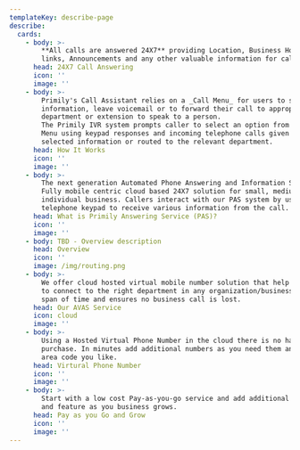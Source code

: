 ```yaml
---
templateKey: describe-page
describe:
  cards:
    - body: >-
        **All calls are answered 24X7** providing Location, Business Hours, Web
        links, Announcements and any other valuable information for callers
      head: 24X7 Call Answering
      icon: ''
      image: ''
    - body: >-
        Primily's Call Assistant relies on a _Call Menu_ for users to select the
        information, leave voicemail or to forward their call to appropriate
        department or extension to speak to a person. 
        The Primily IVR system prompts caller to select an option from the Call
        Menu using keypad responses and incoming telephone calls given the
        selected information or routed to the relevant department.
      head: How It Works
      icon: ''
      image: ''
    - body: >-
        The next generation Automated Phone Answering and Information Service.
        Fully mobile centric cloud based 24X7 solution for small, medium and
        individual business. Callers interact with our PAS system by using their
        telephone keypad to receive various information from the call.
      head: What is Primily Answering Service (PAS)?
      icon: ''
      image: ''
    - body: TBD - Overview description
      head: Overview
      icon: ''
      image: /img/routing.png
    - body: >-
        We offer cloud hosted virtual mobile number solution that help customers
        to connect to the right department in any organization/business in short
        span of time and ensures no business call is lost.
      head: Our AVAS Service
      icon: cloud
      image: ''
    - body: >-
        Using a Hosted Virtual Phone Number in the cloud there is no hardware
        purchase. In minutes add additional numbers as you need them and in any
        area code you like.
      head: Virtural Phone Number
      icon: ''
      image: ''
    - body: >-
        Start with a low cost Pay-as-you-go service and add additional services
        and feature as you business grows.
      head: Pay as you Go and Grow
      icon: ''
      image: ''
---
```


